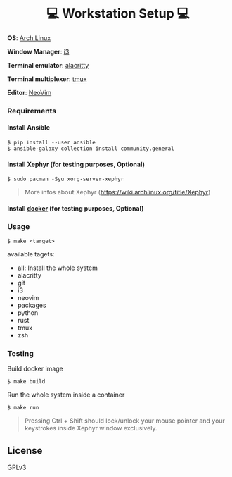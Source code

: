 <div align="center">
    <h1> 💻  Workstation Setup 💻 </h1>
</div>

**OS**: [Arch Linux](https://wiki.archlinux.org/title/Arch_Linux)

**Window Manager**: [i3](https://github.com/i3/i3)

**Terminal emulator**: [alacritty](https://github.com/alacritty/alacritty)

**Terminal multiplexer**: [tmux](https://github.com/tmux/tmux)

**Editor**: [NeoVim](https://github.com/neovim/neovim)

### Requirements

#### Install Ansible
```
$ pip install --user ansible
$ ansible-galaxy collection install community.general
```

#### Install Xephyr (for testing purposes, Optional)
```
$ sudo pacman -Syu xorg-server-xephyr
```

> More infos about Xephyr (https://wiki.archlinux.org/title/Xephyr)

#### Install [docker](https://docs.docker.com/engine/install/) (for testing purposes, Optional)


### Usage
```
$ make <target>
```

available tagets:
- all: Install the whole system
- alacritty
- git
- i3
- neovim
- packages
- python
- rust
- tmux
- zsh

### Testing

Build docker image
```
$ make build
```

Run the whole system inside a container
```
$ make run
```

> Pressing Ctrl + Shift should lock/unlock your mouse pointer and your keystrokes inside Xephyr window exclusively.

## License
GPLv3
